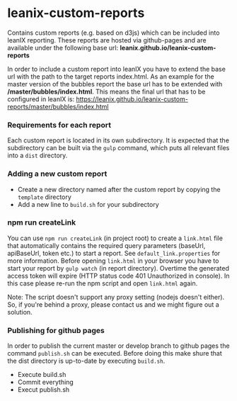 # leanix-custom-reports
Contains custom reports (e.g. based on d3js) which can be included into leanIX reporting.
These reports are hosted via github-pages and are available under the following base url: **leanix.github.io/leanix-custom-reports**

In order to include a custom report into leanIX you have to extend the base url with the path to the target reports index.html. As an example for the master version of the bubbles report the base url has to be extended with **/master/bubbles/index.html**. This means the final url that has to be configured in leanIX is: https://leanix.github.io/leanix-custom-reports/master/bubbles/index.html

### Requirements for each report
Each custom report is located in its own subdirectory. It is expected that the subdirectory can be built via the ```gulp``` command, which puts all relevant files into a ```dist``` directory.

### Adding a new custom report
* Create a new directory named after the custom report by copying the ```template``` directory
* Add a new line to ```build.sh``` for your subdirectory 

### npm run createLink

You can use ```npm run createLink``` (in project root) to create a ```link.html``` file that automatically contains the required query parameters (baseUrl, apiBaseUrl, token etc.) to start a report. See ```default_link.properties``` for more information. Before opening ```link.html``` in your browser you have to start your report by ```gulp watch``` (in report directory). Overtime the generated access token will expire (HTTP status code 401 Unauthorized in console). In this case please re-run the npm script and open ```link.html``` again.

Note: The script doesn't support any proxy setting (nodejs doesn't either). So, if you're behind a proxy, please contact us and we might figure out a solution.

### Publishing for github pages
In order to publish the current master or develop branch to github pages the command ```publish.sh``` can be executed. Before doing this make shure that the dist directory is up-to-date by executing ```build.sh```.

* Execute build.sh
* Commit everything
* Execut publish.sh
